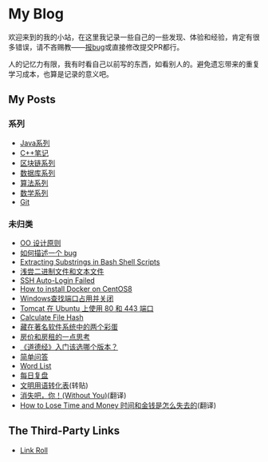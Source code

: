 # My Blog

欢迎来到的我的小站，在这里我记录一些自己的一些发现、体验和经验，肯定有很多错误，请不吝赐教——[报bug](https://github.com/iridiumcao/iridiumcao.github.io/issues)或直接修改提交PR都行。

人的记忆力有限，我有时看自己以前写的东西，如看别人的。避免遗忘带来的重复学习成本，也算是记录的意义吧。

## My Posts

### 系列

* [Java系列](java/index.md)
* [C++笔记](https://iridiumcao.github.io/cpp-note/)
* [区块链系列](blockchain/index.md)
* [数据库系列](database/index.md)
* [算法系列](algorithm/index.md)
* [数学系列](maths/index.md)
* [Git](git/index.md)

### 未归类

* [OO 设计原则](oo-design-principle.md)
* [如何描述一个 bug](how_to_describe_a_bug.md)
* [Extracting Substrings in Bash Shell Scripts](bash_script_retrieve_substring.md)
* [浅尝二进制文件和文本文件](binary_text.md)
* [SSH Auto-Login Failed](ssh-failed.md)
* [How to install Docker on CentOS8](how_to_install_docker_on_centos8.md)
* [Windows查找端口占用并关闭](Windows-search-close-port.md)
* [Tomcat 在 Ubuntu 上使用 80 和 443 端口](tomcat_ubuntu_port.md)
* [Calculate File Hash](security/CalculateFileHash.md)
* [藏在著名软件系统中的两个彩蛋](easter_egg_hidden_in_famous_softwares.md)
* [房价和房租的一点思考](house_price_rent.md)
* [《道德经》入门该选哪个版本？](laozi-version.md)
* [简单问答](simple-ask-and-answer.md)
* [Word List](word_list.md)
* [每日复盘](daily_review.md)
* [文明用语转化表](workspace_phrase.md)(转贴)
* [消失吧，你！(Without You)](without_you.md)(翻译)
* [How to Lose Time and Money 时间和金钱是怎么失去的](how-to-lose-time-and-money.md)(翻译)

## The Third-Party Links

* [Link Roll](link_roll.md)
